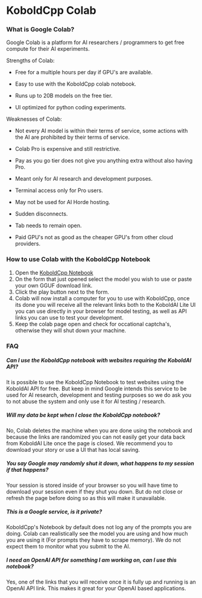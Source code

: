 # KoboldCpp Colab
### What is Google Colab?
Google Colab is a platform for AI researchers / programmers to get free compute for their AI experiments.

Strengths of Colab:

- Free for a multiple hours per day if GPU's are available.

- Easy to use with the KoboldCpp colab notebook.

- Runs up to 20B models on the free tier.

- UI optimized for python coding experiments.

Weaknesses of Colab:

- Not every AI model is within their terms of service, some actions with the AI are prohibited by their terms of service.

- Colab Pro is expensive and still restrictive.

- Pay as you go tier does not give you anything extra without also having Pro.

- Meant only for AI research and development purposes.

- Terminal access only for Pro users.

- May not be used for AI Horde hosting.

- Sudden disconnects.

- Tab needs to remain open.

- Paid GPU's not as good as the cheaper GPU's from other cloud providers.

### How to use Colab with the KoboldCpp Notebook
1. Open the [KoboldCpp Notebook](https://koboldai.org/colabcpp)
2. On the form that just opened select the model you wish to use or paste your own GGUF download link.
3. Click the play button next to the form.
4. Colab will now install a computer for you to use with KoboldCpp, once its done you will receive all the relevant links both to the KoboldAI Lite UI you can use directly in your browser for model testing, as well as API links you can use to test your development.
5. Keep the colab page open and check for occational captcha's, otherwise they will shut down your machine.

### FAQ

##### Can I use the KoboldCpp notebook with websites requiring the KoboldAI API?

It is possible to use the KoboldCpp Notebook to test websites using the KoboldAI API for free. But keep in mind Google intends this service to be used for AI research, development and testing purposes so we do ask you to not abuse the system and only use it for AI testing / research.

##### Will my data be kept when I close the KoboldCpp notebook?

No, Colab deletes the machine when you are done using the notebook and because the links are randomized you can not easily get your data back from KoboldAI Lite once the page is closed. We recommend you to download your story or use a UI that has local saving.

##### You say Google may randomly shut it down, what happens to my session if that happens?
Your session is stored inside of your browser so you will have time to download your session even if they shut you down. But do not close or refresh the page before doing so as this will make it unavailable.

##### This is a Google service, is it private?
KoboldCpp's Notebook by default does not log any of the prompts you are doing. Colab can realistically see the model you are using and how much you are using it (For prompts they have to scrape memory). We do not expect them to monitor what you submit to the AI.

##### I need an OpenAI API for something I am working on, can I use this notebook?
Yes, one of the links that you will receive once it is fully up and running is an OpenAI API link. This makes it great for your OpenAI based applications.